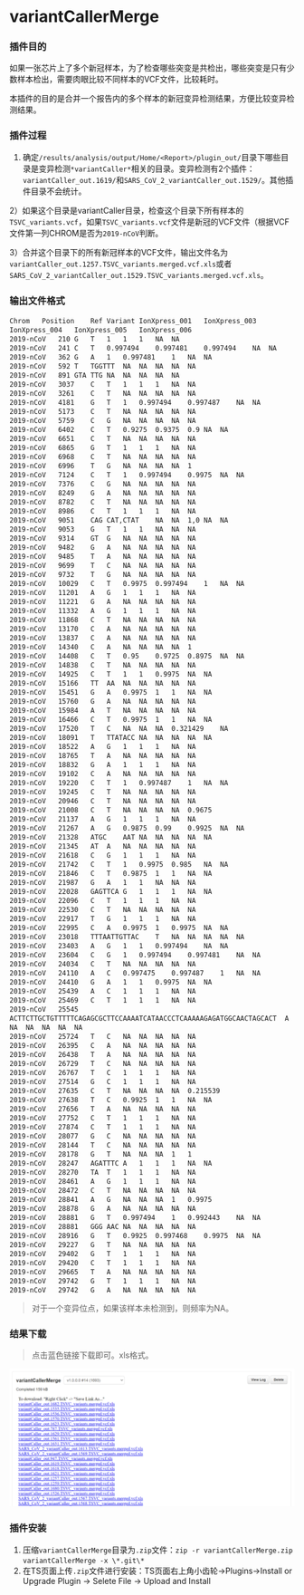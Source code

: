 # variantCallerMerge

### 插件目的
如果一张芯片上了多个新冠样本，为了检查哪些突变是共检出，哪些突变是只有少数样本检出，需要肉眼比较不同样本的VCF文件，比较耗时。

本插件的目的是合并一个报告内的多个样本的新冠变异检测结果，方便比较变异检测结果。

### 插件过程

1) 确定`/results/analysis/output/Home/<Report>/plugin_out/`目录下哪些目录是变异检测`*variantCaller*`相关的目录。变异检测有2个插件：`variantCaller_out.1619/`和`SARS_CoV_2_variantCaller_out.1529/`。其他插件目录不会统计。

2）如果这个目录是variantCaller目录，检查这个目录下所有样本的`TSVC_variants.vcf`，如果`TSVC_variants.vcf`文件是新冠的VCF文件（根据VCF文件第一列CHROM是否为`2019-nCoV`判断。

3）合并这个目录下的所有新冠样本的VCF文件，输出文件名为`variantCaller_out.1257.TSVC_variants.merged.vcf.xls`或者`SARS_CoV_2_variantCaller_out.1529.TSVC_variants.merged.vcf.xls`。

### 输出文件格式
```
Chrom	Position	Ref	Variant	IonXpress_001	IonXpress_003	IonXpress_004	IonXpress_005	IonXpress_006
2019-nCoV	210	G	T	1	1	1	NA	NA
2019-nCoV	241	C	T	0.997494	0.997481	0.997494	NA	NA
2019-nCoV	362	G	A	1	0.997481	1	NA	NA
2019-nCoV	592	T	TGGTTT	NA	NA	NA	NA	NA
2019-nCoV	891	GTA	TTG	NA	NA	NA	NA	NA
2019-nCoV	3037	C	T	1	1	1	NA	NA
2019-nCoV	3261	C	T	NA	NA	NA	NA	NA
2019-nCoV	4181	G	T	1	0.997494	0.997487	NA	NA
2019-nCoV	5173	C	T	NA	NA	NA	NA	NA
2019-nCoV	5759	C	G	NA	NA	NA	NA	NA
2019-nCoV	6402	C	T	0.9275	0.9375	0.9	NA	NA
2019-nCoV	6651	C	T	NA	NA	NA	NA	NA
2019-nCoV	6865	G	T	1	1	1	NA	NA
2019-nCoV	6968	C	T	NA	NA	NA	NA	NA
2019-nCoV	6996	T	G	NA	NA	NA	NA	1
2019-nCoV	7124	C	T	1	0.997494	0.9975	NA	NA
2019-nCoV	7376	C	G	NA	NA	NA	NA	NA
2019-nCoV	8249	G	A	NA	NA	NA	NA	NA
2019-nCoV	8782	C	T	NA	NA	NA	NA	NA
2019-nCoV	8986	C	T	1	1	1	NA	NA
2019-nCoV	9051	CAG	CAT,CTAT	NA	NA	1,0	NA	NA
2019-nCoV	9053	G	T	1	1	NA	NA	NA
2019-nCoV	9314	GT	G	NA	NA	NA	NA	NA
2019-nCoV	9482	G	A	NA	NA	NA	NA	NA
2019-nCoV	9485	T	A	NA	NA	NA	NA	NA
2019-nCoV	9699	T	C	NA	NA	NA	NA	NA
2019-nCoV	9732	T	G	NA	NA	NA	NA	NA
2019-nCoV	10029	C	T	0.9975	0.997494	1	NA	NA
2019-nCoV	11201	A	G	1	1	1	NA	NA
2019-nCoV	11221	G	A	NA	NA	NA	NA	NA
2019-nCoV	11332	A	G	1	1	1	NA	NA
2019-nCoV	11868	C	T	NA	NA	NA	NA	NA
2019-nCoV	13170	C	A	NA	NA	NA	NA	NA
2019-nCoV	13837	C	A	NA	NA	NA	NA	NA
2019-nCoV	14340	C	A	NA	NA	NA	NA	1
2019-nCoV	14408	C	T	0.95	0.9725	0.8975	NA	NA
2019-nCoV	14838	C	T	NA	NA	NA	NA	NA
2019-nCoV	14925	C	T	1	1	0.9975	NA	NA
2019-nCoV	15166	TT	AA	NA	NA	NA	NA	NA
2019-nCoV	15451	G	A	0.9975	1	1	NA	NA
2019-nCoV	15760	G	A	NA	NA	NA	NA	NA
2019-nCoV	15984	A	T	NA	NA	NA	NA	NA
2019-nCoV	16466	C	T	0.9975	1	1	NA	NA
2019-nCoV	17520	T	C	NA	NA	NA	0.321429	NA
2019-nCoV	18091	T	TTATACC	NA	NA	NA	NA	NA
2019-nCoV	18522	A	G	1	1	1	NA	NA
2019-nCoV	18765	T	A	NA	NA	NA	NA	NA
2019-nCoV	18832	G	A	1	1	1	NA	NA
2019-nCoV	19102	C	A	NA	NA	NA	NA	NA
2019-nCoV	19220	C	T	1	0.997487	1	NA	NA
2019-nCoV	19245	C	T	NA	NA	NA	NA	NA
2019-nCoV	20946	C	T	NA	NA	NA	NA	NA
2019-nCoV	21008	C	T	NA	NA	NA	NA	0.9675
2019-nCoV	21137	A	G	1	1	1	NA	NA
2019-nCoV	21267	A	G	0.9875	0.99	0.9925	NA	NA
2019-nCoV	21328	ATGC	AAT	NA	NA	NA	NA	NA
2019-nCoV	21345	AT	A	NA	NA	NA	NA	NA
2019-nCoV	21618	C	G	1	1	1	NA	NA
2019-nCoV	21742	C	T	1	0.9975	0.985	NA	NA
2019-nCoV	21846	C	T	0.9875	1	1	NA	NA
2019-nCoV	21987	G	A	1	1	NA	NA	NA
2019-nCoV	22028	GAGTTCA	G	1	1	1	NA	NA
2019-nCoV	22096	C	T	1	1	1	NA	NA
2019-nCoV	22530	C	T	NA	NA	NA	NA	NA
2019-nCoV	22917	T	G	1	1	1	NA	NA
2019-nCoV	22995	C	A	0.9975	1	0.9975	NA	NA
2019-nCoV	23018	TTTAATTGTTAC	T	NA	NA	NA	NA	NA
2019-nCoV	23403	A	G	1	1	0.997494	NA	NA
2019-nCoV	23604	C	G	1	0.997494	0.997481	NA	NA
2019-nCoV	24034	C	T	NA	NA	NA	NA	NA
2019-nCoV	24110	A	C	0.997475	0.997487	1	NA	NA
2019-nCoV	24410	G	A	1	1	0.9975	NA	NA
2019-nCoV	25439	A	C	1	1	1	NA	NA
2019-nCoV	25469	C	T	1	1	1	NA	NA
2019-nCoV	25545	ACTTCTTGCTGTTTTTCAGAGCGCTTCCAAAATCATAACCCTCAAAAAGAGATGGCAACTAGCACT	A	NA	NA	NA	NA	NA
2019-nCoV	25724	T	C	NA	NA	NA	NA	NA
2019-nCoV	26395	C	A	NA	NA	NA	NA	NA
2019-nCoV	26438	T	A	NA	NA	NA	NA	NA
2019-nCoV	26729	T	C	NA	NA	NA	NA	NA
2019-nCoV	26767	T	C	1	1	1	NA	NA
2019-nCoV	27514	G	C	1	1	1	NA	NA
2019-nCoV	27635	C	T	NA	NA	NA	NA	0.215539
2019-nCoV	27638	T	C	0.9925	1	1	NA	NA
2019-nCoV	27656	T	A	NA	NA	NA	NA	NA
2019-nCoV	27752	C	T	1	1	1	NA	NA
2019-nCoV	27874	C	T	1	1	1	NA	NA
2019-nCoV	28077	G	C	NA	NA	NA	NA	NA
2019-nCoV	28144	T	C	NA	NA	NA	NA	NA
2019-nCoV	28178	G	T	NA	NA	NA	1	1
2019-nCoV	28247	AGATTTC	A	1	1	1	NA	NA
2019-nCoV	28270	TA	T	1	1	1	NA	NA
2019-nCoV	28461	A	G	1	1	1	NA	NA
2019-nCoV	28472	C	T	NA	NA	NA	NA	NA
2019-nCoV	28841	A	G	NA	NA	NA	1	0.9975
2019-nCoV	28878	G	A	NA	NA	NA	NA	NA
2019-nCoV	28881	G	T	0.997494	1	0.992443	NA	NA
2019-nCoV	28881	GGG	AAC	NA	NA	NA	NA	NA
2019-nCoV	28916	G	T	0.9925	0.997468	0.9975	NA	NA
2019-nCoV	29227	G	T	NA	NA	NA	NA	NA
2019-nCoV	29402	G	T	1	1	1	NA	NA
2019-nCoV	29420	C	T	1	1	1	NA	NA
2019-nCoV	29665	T	A	NA	NA	NA	NA	NA
2019-nCoV	29742	G	T	1	1	1	NA	NA
2019-nCoV	29742	G	A	NA	NA	NA	NA	NA
```
> 对于一个变异位点，如果该样本未检测到，则频率为NA。



### 结果下载

> 点击蓝色链接下载即可。xls格式。

![variantCallerMerge](https://github.com/Xiaohuaniu0032/variantCallerMerge/blob/main/variantCallerMerge.png)


### 插件安装

1) 压缩`variantCallerMerge`目录为`.zip`文件：`zip -r variantCallerMerge.zip variantCallerMerge -x \*.git\*`
2) 在TS页面上传`.zip`文件进行安装：TS页面右上角小齿轮->Plugins->Install or Upgrade Plugin -> Selete File -> Upload and Install

